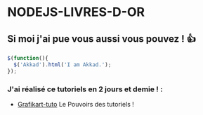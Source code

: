 # NODEJS-LIVRES-D-OR

## Si moi j'ai pue vous aussi vous pouvez ! :+1:

```javascript
$(function(){
  $('Akkad').html('I am Akkad.');
});
```

### J'ai réalisé ce tutoriels en 2 jours et demie ! :

 * [Grafikart-tuto](https://www.grafikart.fr/formations/nodejs) Le Pouvoirs des tutoriels !
